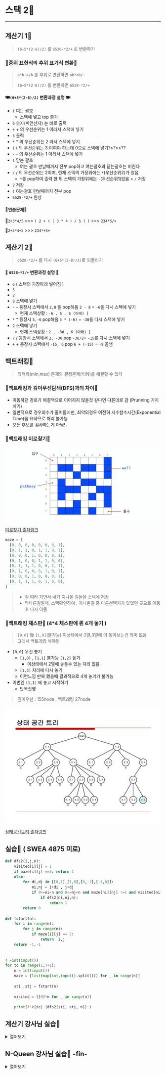 # 스택 2🍱

---
## 계산기 1🦀
> `(6+5*(2-8)/2)` 를 `6528-*2/+` 로 변환하기

### 🍋중위 표현식의 후위 표기식 변환🍋
> `a*b-a/b` 를 후위로 변환하면 `ab*ab/-`
>
> `(6+5*(2-8)/2)` 를 변환하면 `6528-*2/+`

#### 🍽`(6+5*(2-8)/2)` 변환과정 설명 🍽
+ `(` 여는 괄호 
    + 스택에 넣고 top 증가
+ `6` 숫자(피연산자) 는 바로 출력
+ `+` + 의 우선순위는 1 이라서 스택에 넣기 
+ `5` 출력 
+ `*` * 의 우선순위는 2 라서 스택에 넣기
+ `(` ( 의 우선순위는 3 이여야 하는데 0으로 스택에 넣기?>?>>??
+ `-` - 의 우선순위는 1 이라서 스택에 넣기
+ `)` 닫는 괄호
    + 여는 괄호 만날때까지 전부 pop하고 여는괄호와 닫는괄호는 버린다
+ `/` / 의 우선순위는 2이며, 현재 스택의 가장위에는 `*`(우선순위2)가 있음
    + `*`를 pop하여 출력 한 뒤 스택의 가장위에는 `-`(우선순위1)있음 > `/` 저장
+ `2` 저장
+ `)` 여는괄호 만날때까지 전부 pop
+ `6528-*2/+` 완성
#### 🥄연습문제🥄
🍷`2+3*4/5` >>> `( 2 + ( ( 3 * 4 ) / 5 ) )` >>> `234*5/+`  

🍷`2+3*4+5` >>> `234*+5+`

## 계산기 2🦐
> `6528-*2/+` 를 다시 `(6+5*(2-8)/2)`로 되돌리기

#### 🍴 `6528-*2/+` 변환과정 설명 🍴
+ `6` ( 스택의 가장아래 넣어짐 )
+ `5`
+ `2`
+ `8` 스택에 넣기 
+ `-` - 등장시 스택에서 `2,8` 을 pop해옴 `2 - 8` = `-6`을 다시 스택에 넣기
    + 현재 스택상황 : `-6 , 5 , 6 (아래) ]`
+ `*` * 등장시 `5,-6` pop해옴 `5 * (-6)` = `-30`을 다시 스택에 넣기
+ `2` 스택에 넣기
    + 현재 스택상황 : `2 , -30 , 6 (아래) ]`
+ `/` / 등장시 스택에서 `2, -30` pop `-30/2`= `-15`를 다시 스택에 넣기
+ `+` + 등장시 스택에서 `-15, 6` pop `6 + (-15)` = `-9` 끝냄

## 백트래킹🦑
> 최적화(min,max) 문제와 결정문제(Y/N)를 해결할 수 있다 

### 🍐백트래킹과 깊이우선탐색(DFS)과의 차이🍐
+ 이동하던 경로가 해결책으로 이어지지 않을것 같다면 다른데로 감 (Prunning 가지치기)
+ 일반적으로 경우의수가 줄어들지만, 최악의경우 여전히 지수함수시간(Exponential Time)을 요하므로 처리 불가능
+ 모든 후보를 검사하는게 아님!
### 🍑백트래킹 미로찾기🍑
<img src="maze.png">

[미로찾기 출처링크](https://velog.io/@protect-me/%EC%95%8C%EA%B3%A0%EB%A6%AC%EC%A6%98-02-%EC%9E%AC%EA%B7%80%ED%95%A8%EC%88%982-JS)
```python
maze = [
  [0, 0, 0, 0, 0, 0, 0, 1],
  [0, 1, 1, 0, 1, 1, 0, 1],
  [0, 0, 0, 1, 0, 0, 0, 1],
  [0, 1, 0, 0, 1, 1, 0, 0],
  [0, 1, 1, 1, 0, 0, 1, 1],
  [0, 1, 0, 0, 0, 1, 0, 1],
  [0, 0, 0, 1, 0, 0, 0, 1],
  [0, 1, 1, 1, 0, 1, 0, 0],
]
```
> + 길 따라 가면서 내가 지나온 길들을 스택에 저장
> + 막다른길일때, 스택확인하여 , 지나온길 중 다른선택지가 있었던 곳으로 이동후 다시 이동

### 🍓백트래킹 체스판🍓 (4*4 체스판에 퀸 4개 놓기  )
> `[0,0]` 後 `[1,0]`(불가능) 이상태에서 2열,3열에 더 놓아보는건 의미 없음  
> 그래서 백트래킹 해야됨
+ `[0,0]` 우선 놓기
  + `[1,0]` , `[1,1]` 불가능 `[1,2]` 놓기
    + 이상태에서 2열에 놓을수 있는 자리 없음
  + `[1,3]` 자리에 다시 놓기
  + 이런느낌 반복 했을때 결과적으로 4개 놓기가 불가능
+ 이번엔 `[1,1]` 에 놓고 시작하기  
  + 반복진행
  
> 깊이우선 : 155node  , 백트래킹 27node

<img src="tree.png">

[상태공간트리 출처링크](https://velog.io/@sana0803/%EB%B0%B1%ED%8A%B8%EB%9E%98%ED%82%B9)

## 실습🦞 ( SWEA 4875 미로)
```python
def dfs2(i,j,n):
    visited[i][j] = 1
    if maze[i][j] ==3: return 1
    else:
        for di,dj in [[0,1],[1,0],[0,-1],[-1,0]]:
            ni,nj = i+di , j+dj
            if 0<=ni<n and 0<=nj<n and maze[ni][nj] !=1 and visited[ni][nj]==0:
                if dfs2(ni,nj,n):
                    return 1
        return 0

def fstart(n):
    for i in range(n):
        for j in range(n):
            if maze[i][j] == 2:
                return  i,j
    return -1,-1


T =int(input())
for tc in range(1,T+1):
    n = int(input())
    maze = [list(map(int,input().split())) for _ in range(n)]

    sti ,stj = fstart(n)

    visited = [[0]*n for _ in range(n)]
    
    print(f'#{tc} {dfs2(sti, stj, n)}')
```
## 계산기 강사님 실습🦪

<details>
<summary>
열어보기
</summary>

```python
# 우선순위 표
# () > * / > + -
# 스택 밖에 있을 때 우선순위
icp = {"+":1, "-":1, "*":2, "/":2, "(":3 }
# 스택 안에 있을 때 우선순위
isp = {"+":1, "-":1, "*":2, "/":2, "(":0 }

# 중위표기식(infix) => 후위표기식(postfix)

# infix 후위 표기식으로 바꿀 중위표기식
# n 식의 길이

def get_postfix(infix,n):
    # 결과로 출력할 후위 표기식

    postfix =""

    stack =[]
    # 문자열에서 하나씩 떼어와서 식 만들자
    for i in range(n):
        # infix[i] => 중위표기식의 i번째 글짜
        if infix[i] not in "(+-*/)":
            # i번째 글자가 피연산자이다 => 결과로 바로출력
            postfix += infix[i]
        else:
            if infix[i] == ")": # 닫는괄호인지 검사
                # 여는괄호가 나올때까지 pop 해서 결과출력
                while stack:
                    # 하나꺼내기
                    op = stack.pop()
                    # 여는괄호면 꺼내기 중단
                    if op == "(":
                        break

                    # 여는괄호 아니면 출력
                    postfix += op
            else :
                # 현재 연산자(infix[i])의 우선순위(icp[infix[i]])보다
                # 스택의 top에 있는 연산자(stack[-1])의 우선순위(isp[stack[-1]])가 높다면
                # pop 해서 출력한다.
                # 예를들어 현재 '-' 인데 스택속에 '*,/' 있을때
                while stack and isp[stack[-1]] >= icp[infix[i]]:
                    postfix += stack.pop()

                # 스택의 탑에 있는 연산자의 우선순위가 나보다 작을땐,
                # push
                stack.append(infix[i])
    while stack:
        postfix += stack.pop()
    return postfix

infix = '(6+5*(2-8)/2)'
postfix = get_postfix(infix, len(infix))
print(postfix)

# 후위 표기식 계산함수
def get_result(postfix):
    stack = []

    # 후위표기식에서 글자 하나씩 떼어오기
    for token in postfix:

        # 때어온 토큰이 피연산자면 스택에 넣기
        if token not in "+-*/":
            stack.append(int(token))

        # 토큰이 연산자인 경우 연산에 필요한 만큼 스택에서
        # 피연산자를 꺼낸 후에 연산
        # 이 연산 결과를 다음 연산자가 또 써야 하기 때문에 다시 push
        else:
            right = stack.pop()
            left = stack.pop()

            result = 0
            # 연산자 종류에따라 계산
            if token == '+':
                result = left + right
            if token == '-':
                result = left - right
            if token == '*':
                result = left * right
            if token == '/':
                result = left / right

            # 계산결과를 다음 연산자가 써야하니까 스택에 다시 push
            stack.append(result)

    # 계산이 잘 되었다면 스택에는 하나의 값만 남아있을거임
    return stack.pop()

result = get_result(postfix)

print(result)
```

</details>

## N-Queen 강사님 실습🍵 -fin-

<details>
<summary>
열어보기
</summary>

asd

</details>